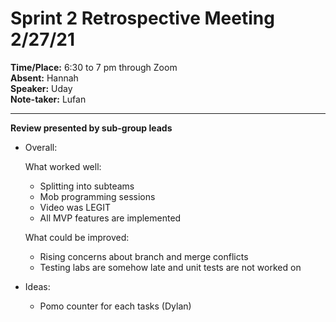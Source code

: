 # Sprint 2 Retrospective Meeting 2/27/21
**Time/Place:** 6:30 to 7 pm through Zoom <br/>
**Absent:** Hannah <br/>
**Speaker:** Uday <br/>
**Note-taker:** Lufan <br/>
***
**Review presented by sub-group leads**
* Overall: <br/>
  
  What worked well:
  - Splitting into subteams
  - Mob programming sessions
  - Video was LEGIT
  - All MVP features are implemented
  
  What could be improved:
  - Rising concerns about branch and merge conflicts
  - Testing labs are somehow late and unit tests are not worked on

* Ideas:
  - Pomo counter for each tasks (Dylan)
